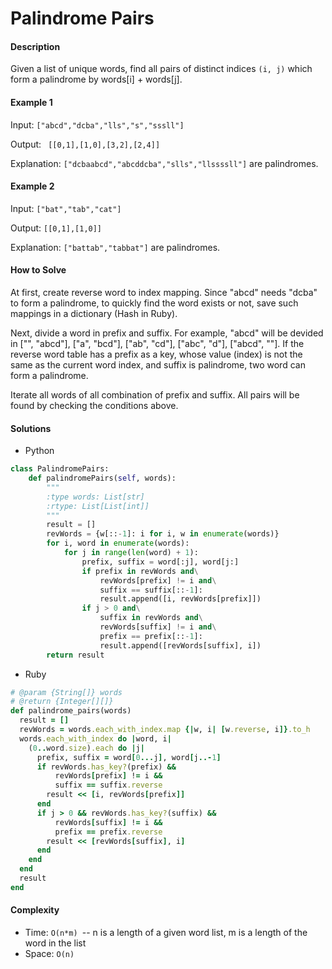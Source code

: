 # Palindrome Pairs

#### Description

Given a list of unique words, find all pairs of distinct indices `(i, j)` which form a palindrome by words[i] + words[j].

#### Example 1
Input: `["abcd","dcba","lls","s","sssll"]`

Output: ` [[0,1],[1,0],[3,2],[2,4]]`

Explanation: `["dcbaabcd","abcddcba","slls","llssssll"]` are palindromes.

#### Example 2
Input: `["bat","tab","cat"]`

Output: `[[0,1],[1,0]]`

Explanation: `["battab","tabbat"]` are palindromes.

#### How to Solve

At first, create reverse word to index mapping. Since "abcd" needs "dcba" to form a palindrome, to quickly find the word exists or not, save such mappings in a dictionary (Hash in Ruby).

Next, divide a word in prefix and suffix. For example, "abcd" will be devided in ["", "abcd"], ["a", "bcd"], ["ab", "cd"], ["abc", "d"], ["abcd", ""].
If the reverse word table has a prefix as a key,  whose value (index) is not the same as the current word index, and suffix is palindrome, two word can form a palindrome.

Iterate all words of all combination of prefix and suffix.
All pairs will be found by checking the conditions above.

#### Solutions
- Python

```python
class PalindromePairs:
    def palindromePairs(self, words):
        """
        :type words: List[str]
        :rtype: List[List[int]]
        """
        result = []
        revWords = {w[::-1]: i for i, w in enumerate(words)}
        for i, word in enumerate(words):
            for j in range(len(word) + 1):
                prefix, suffix = word[:j], word[j:]
                if prefix in revWords and\
                    revWords[prefix] != i and\
                    suffix == suffix[::-1]:
                    result.append([i, revWords[prefix]])
                if j > 0 and\
                    suffix in revWords and\
                    revWords[suffix] != i and\
                    prefix == prefix[::-1]:
                    result.append([revWords[suffix], i])
        return result
```

- Ruby

```ruby
# @param {String[]} words
# @return {Integer[][]}
def palindrome_pairs(words)
  result = []
  revWords = words.each_with_index.map {|w, i| [w.reverse, i]}.to_h
  words.each_with_index do |word, i|
    (0..word.size).each do |j|
      prefix, suffix = word[0...j], word[j..-1]
      if revWords.has_key?(prefix) &&
          revWords[prefix] != i &&
          suffix == suffix.reverse
        result << [i, revWords[prefix]]
      end
      if j > 0 && revWords.has_key?(suffix) &&
          revWords[suffix] != i &&
          prefix == prefix.reverse
        result << [revWords[suffix], i]
      end
    end
  end
  result
end
```

#### Complexity
- Time: `O(n*m) `-- n is a length of a given word list, m is a length of the word in the list
- Space: `O(n)`